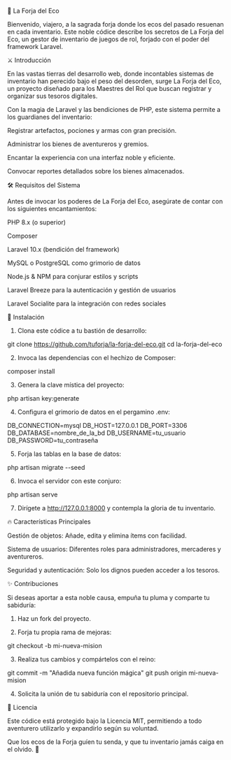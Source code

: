 🏰 La Forja del Eco

Bienvenido, viajero, a la sagrada forja donde los ecos del pasado resuenan en cada inventario. Este noble códice describe los secretos de La Forja del Eco, un gestor de inventario de juegos de rol, forjado con el poder del framework Laravel.

⚔️ Introducción

En las vastas tierras del desarrollo web, donde incontables sistemas de inventario han perecido bajo el peso del desorden, surge La Forja del Eco, un proyecto diseñado para los Maestres del Rol que buscan registrar y organizar sus tesoros digitales.

Con la magia de Laravel y las bendiciones de PHP, este sistema permite a los guardianes del inventario:

Registrar artefactos, pociones y armas con gran precisión.

Administrar los bienes de aventureros y gremios.

Encantar la experiencia con una interfaz noble y eficiente.

Convocar reportes detallados sobre los bienes almacenados.

🛠 Requisitos del Sistema

Antes de invocar los poderes de La Forja del Eco, asegúrate de contar con los siguientes encantamientos:

PHP 8.x (o superior)

Composer

Laravel 10.x (bendición del framework)

MySQL o PostgreSQL como grimorio de datos

Node.js & NPM para conjurar estilos y scripts

Laravel Breeze para la autenticación y gestión de usuarios

Laravel Socialite para la integración con redes sociales

🔮 Instalación

1. Clona este códice a tu bastión de desarrollo:

  git clone https://github.com/tuforja/la-forja-del-eco.git
  cd la-forja-del-eco

2. Invoca las dependencias con el hechizo de Composer:

  composer install

3. Genera la clave mística del proyecto:

php artisan key:generate

4. Configura el grimorio de datos en el pergamino .env:

  DB_CONNECTION=mysql
  DB_HOST=127.0.0.1
  DB_PORT=3306
  DB_DATABASE=nombre_de_la_bd
  DB_USERNAME=tu_usuario
  DB_PASSWORD=tu_contraseña

5. Forja las tablas en la base de datos:

  php artisan migrate --seed

6. Invoca el servidor con este conjuro:

  php artisan serve

7. Dirígete a http://127.0.0.1:8000 y contempla la gloria de tu inventario.

🔥 Características Principales

Gestión de objetos: Añade, edita y elimina ítems con facilidad.

Sistema de usuarios: Diferentes roles para administradores, mercaderes y aventureros.

Seguridad y autenticación: Solo los dignos pueden acceder a los tesoros.

✨ Contribuciones

Si deseas aportar a esta noble causa, empuña tu pluma y comparte tu sabiduría:

1. Haz un fork del proyecto.

2. Forja tu propia rama de mejoras:

  git checkout -b mi-nueva-mision

3. Realiza tus cambios y compártelos con el reino:

  git commit -m "Añadida nueva función mágica"
  git push origin mi-nueva-mision

4. Solicita la unión de tu sabiduría con el repositorio principal.

💎 Licencia

Este códice está protegido bajo la Licencia MIT, permitiendo a todo aventurero utilizarlo y expandirlo según su voluntad.

Que los ecos de la Forja guíen tu senda, y que tu inventario jamás caiga en el olvido. 🏹


